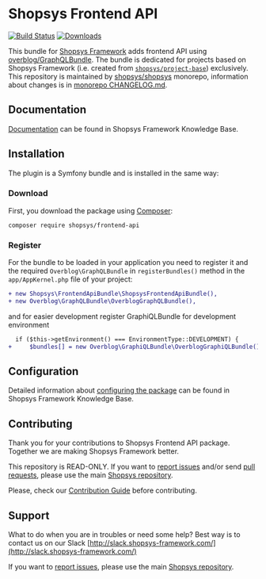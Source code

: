 # Shopsys Frontend API

[![Build Status](https://travis-ci.org/shopsys/frontend-api.svg)](https://travis-ci.org/shopsys/backend-api)
[![Downloads](https://img.shields.io/packagist/dt/shopsys/frontend-api.svg)](https://packagist.org/packages/shopsys/frontend-api)

This bundle for [Shopsys Framework](https://www.shopsys.com) adds frontend API using [overblog/GraphQLBundle](https://github.com/overblog/GraphQLBundle).
The bundle is dedicated for projects based on Shopsys Framework (i.e. created from [`shopsys/project-base`](https://github.com/shopsys/project-base)) exclusively.
This repository is maintained by [shopsys/shopsys] monorepo, information about changes is in [monorepo CHANGELOG.md](https://github.com/shopsys/shopsys/blob/master/CHANGELOG.md).

## Documentation
[Documentation](https://docs.shopsys.com/en/latest/frontend-api/introduction-to-frontend-api/) can be found in Shopsys Framework Knowledge Base.

## Installation
The plugin is a Symfony bundle and is installed in the same way:

### Download
First, you download the package using [Composer](https://getcomposer.org/):
```
composer require shopsys/frontend-api
```

### Register
For the bundle to be loaded in your application you need to register it and the required `Overblog\GraphQLBundle` in `registerBundles()` method in the `app/AppKernel.php` file of your project:

```diff
+ new Shopsys\FrontendApiBundle\ShopsysFrontendApiBundle(),
+ new Overblog\GraphQLBundle\OverblogGraphQLBundle(),
```

and for easier development register GraphiQLBundle for development environment

``` diff
  if ($this->getEnvironment() === EnvironmentType::DEVELOPMENT) {
+     $bundles[] = new Overblog\GraphiQLBundle\OverblogGraphiQLBundle();
```

## Configuration
Detailed information about [configuring the package](https://docs.shopsys.com/en/latest/frontend-api/) can be found in Shopsys Framework Knowledge Base.

## Contributing
Thank you for your contributions to Shopsys Frontend API package.
Together we are making Shopsys Framework better.

This repository is READ-ONLY.
If you want to [report issues](https://github.com/shopsys/shopsys/issues/new) and/or send [pull requests](https://github.com/shopsys/shopsys/compare),
please use the main [Shopsys repository](https://github.com/shopsys/shopsys).

Please, check our [Contribution Guide](https://github.com/shopsys/shopsys/blob/master/CONTRIBUTING.md) before contributing.

## Support
What to do when you are in troubles or need some help? Best way is to contact us on our Slack [http://slack.shopsys-framework.com/](http://slack.shopsys-framework.com/)

If you want to [report issues](https://github.com/shopsys/shopsys/issues/new), please use the main [Shopsys repository](https://github.com/shopsys/shopsys).

[shopsys/shopsys]: (https://github.com/shopsys/shopsys)
